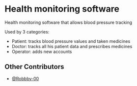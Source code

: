 # Health monitoring software
Health monitoring software that allows blood pressure tracking

Used by 3 categories:
- Patient: tracks blood pressure values and taken medicines
- Doctor: tracks all his patient data and prescribes medicines
- Operator: adds new accounts

## Other Contributors
- [@Robbby-00](https://github.com/Robbby-00)